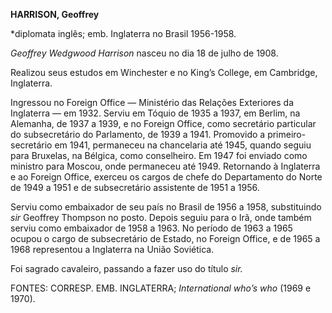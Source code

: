 **HARRISON, Geoffrey**

\*diplomata inglês; emb. Inglaterra no Brasil 1956-1958.

*Geoffrey Wedgwood Harrison* nasceu no dia 18 de julho de 1908.

Realizou seus estudos em Winchester e no King’s College, em Cambridge,
Inglaterra.

Ingressou no Foreign Office — Ministério das Relações Exteriores da
Inglaterra — em 1932. Serviu em Tóquio de 1935 a 1937, em Berlim, na
Alemanha, de 1937 a 1939, e no Foreign Office, como secretário
particular do subsecretário do Parlamento, de 1939 a 1941. Promovido a
primeiro-secretário em 1941, permaneceu na chancelaria até 1945, quando
seguiu para Bruxelas, na Bélgica, como conselheiro. Em 1947 foi enviado
como ministro para Moscou, onde permaneceu até 1949. Retornando à
Inglaterra e ao Foreign Office, exerceu os cargos de chefe do
Departamento do Norte de 1949 a 1951 e de subsecretário assistente de
1951 a 1956.

Serviu como embaixador de seu país no Brasil de 1956 a 1958,
substituindo *sir* Geoffrey Thompson no posto. Depois seguiu para o Irã,
onde também serviu como embaixador de 1958 a 1963. No período de 1963 a
1965 ocupou o cargo de subsecretário de Estado, no Foreign Office, e de
1965 a 1968 representou a Inglaterra na União Soviética.

Foi sagrado cavaleiro, passando a fazer uso do título *sir.*

FONTES: CORRESP. EMB. INGLATERRA; *International who’s who* (1969 e
1970).

 
